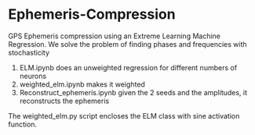 # Ephemeris-Compression
GPS Ephemeris compression using an Extreme Learning Machine Regression. We solve the problem of finding phases and frequencies with stochasticity

1) ELM.ipynb does an unweighted regression for different numbers of neurons
2) weighted_elm.ipynb makes it weighted
3) Reconstruct_ephemeris.ipynb given the 2 seeds and the amplitudes, it reconstructs the ephemeris

The weighted_elm.py script encloses the ELM class with sine activation function.
